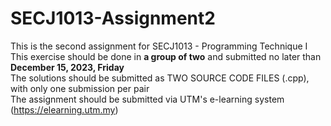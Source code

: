 # SECJ1013-Assignment2
This is the second assignment for SECJ1013 - Programming Technique I  
This exercise should be done in **a group of two** and submitted no later than **December 15, 2023, Friday**  
The solutions should be submitted as TWO SOURCE CODE FILES (.cpp), with only one submission per pair  
The assignment should be submitted via UTM's e-learning system (https://elearning.utm.my)
